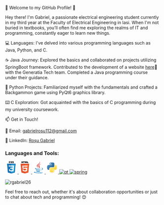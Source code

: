 🚀 Welcome to my GitHub Profile! 🌟

Hey there! I'm Gabriel, a passionate electrical engineering student currently in my third year at the Faculty of Electrical Engineering in Iasi. When I'm not buried in textbooks, you'll often find me exploring the realms of IT and programming, constantly eager to learn new things.



💻 Languages: I've delved into various programming languages such as Java, Python, and C.

☕️ Java Journey: Explored the basics and collaborated on projects utilizing SpringBoot framework. Contributed to the development of a website [here](https://baschet.metropolabrasov.ro/)🏀 with the Generatia Tech team. Completed a Java programming course under their guidance.

🐍 Python Projects: Familiarized myself with the fundamentals and crafted a Backgammon game using PyQt6 graphics library.

⌨️ C Exploration: Got acquainted with the basics of C programming during my university coursework.



📫 Get in Touch!

📧 Email: gabrielrosu112@gmail.com

🔗 LinkedIn: [Roșu Gabriel](https://www.linkedin.com/in/roșu-gabriel-960946276)

<h3 align="left">Languages and Tools:</h3>
<p align="left"> <a href="https://www.w3schools.com/css/" target="_blank" rel="noreferrer"> <img src="https://raw.githubusercontent.com/devicons/devicon/master/icons/css3/css3-original-wordmark.svg" alt="css3" width="40" height="40"/> </a> <a href="https://www.w3.org/html/" target="_blank" rel="noreferrer"> <img src="https://raw.githubusercontent.com/devicons/devicon/master/icons/html5/html5-original-wordmark.svg" alt="html5" width="40" height="40"/> </a> <a href="https://www.java.com" target="_blank" rel="noreferrer"> <img src="https://raw.githubusercontent.com/devicons/devicon/master/icons/java/java-original.svg" alt="java" width="40" height="40"/> </a> <a href="https://www.python.org" target="_blank" rel="noreferrer"> <img src="https://raw.githubusercontent.com/devicons/devicon/master/icons/python/python-original.svg" alt="python" width="40" height="40"/> </a> <a href="https://www.qt.io/" target="_blank" rel="noreferrer"> <img src="https://upload.wikimedia.org/wikipedia/commons/0/0b/Qt_logo_2016.svg" alt="qt" width="40" height="40"/> </a> <a href="https://spring.io/" target="_blank" rel="noreferrer"> <img src="https://www.vectorlogo.zone/logos/springio/springio-icon.svg" alt="spring" width="40" height="40"/> </a> </p>

<p><img align="center" src="https://github-readme-stats.vercel.app/api/top-langs?username=rgabriel26&show_icons=true&locale=en&layout=compact" alt="rgabriel26" /></p>

Feel free to reach out, whether it's about collaboration opportunities or just to chat about tech and programming! 😊
